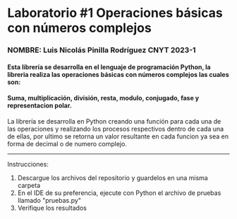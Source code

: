 # Laboratorio #1 Operaciones básicas con números complejos
### NOMBRE: Luis Nicolás Pinilla Rodríguez      CNYT 2023-1
#### Esta librería se desarrolla en el lenguaje de programación Python, la libreria realiza las operaciones básicas con números complejos las cuales son:

#### Suma, multiplicación, división, resta, modulo, conjugado, fase y representacion polar.

La librería se desarrolla en Python creando una función para cada una de las operaciones y realizando los procesos respectivos dentro de cada una de ellas, por ultimo se retorna un valor resultante en cada funcion ya sea en forma de decimal o de numero complejo.

_________________________________________________________________________________________________________________________________________________________________________

Instrucciones: 

1) Descargue los archivos del repositorio y guardelos en una misma carpeta
2) En el IDE de su preferencia, ejecute con Python el archivo de pruebas llamado "pruebas.py"
3) Verifique los resultados
